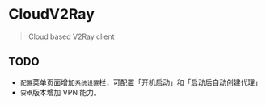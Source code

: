 # CloudV2Ray

> Cloud based V2Ray client

## TODO

* `配置`菜单页面增加`系统设置`栏，可配置「开机启动」和「启动后自动创建代理」
* `安卓`版本增加 VPN 能力。
